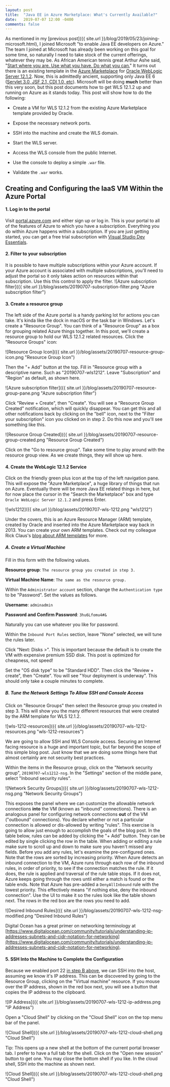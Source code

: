 ```yaml
---
layout: post
title:  "Java EE in Azure Marketplace: What's Currently Available?"
date:   2019-07-07 12:00 -0400
comments: false
---
```


As mentioned in my [previous post]({{ site.url
}}/blog/2019/05/23/joining-microsoft.html), I joined Microsoft "to
enable Java EE developers on Azure."  The team I joined at Microsoft has
already been working on this goal for some time, so naturally I need to
take stock of the current offerings, whatever they may be.  As African
American tennis great Arthur Ashe said, "[Start where you are. Use what
you have. Do what you
can.](https://www.brainyquote.com/quotes/arthur_ashe_371527)" It turns
out there is an existing template in the [Azure
Marketplace](https://azuremarketplace.microsoft.com/en-us/marketplace/)
for [Oracle WebLogic Server
12.1.2](https://azuremarketplace.microsoft.com/en-us/marketplace/apps/Oracle.OracleWebLogicServer12cEnterprise?tab=Overview).
Now, this is admittedly ancient, supporting only Java EE 6 ([Servlet
3.0, JSF 2.1, CDI 1.0,
etc](https://docs.oracle.com/middleware/1212/wls/NOTES/whatsnew.htm#BGGGHCJD)).
Microsoft will be doing **much** better than this very soon, but this post
documents how to get WLS 12.1.2 up and running on Azure as it stands
today.  This post will show how to do the following:

* Create a VM for WLS 12.1.2 from the existing Azure Marketplace
  template provided by Oracle.
  
* Expose the necessary network ports.

* SSH into the machine and create the WLS domain.

* Start the WLS server.

* Access the WLS console from the public Internet.

* Use the console to deploy a simple `.war` file.

* Validate the `.war` works.

## Creating and Configuring the IaaS VM Within the Azure Portal

<!-- use H4 because it's smaller -->

#### 1. Log in to the portal 

Visit [portal.azure.com](https://portal.azure.com/) and either sign
up or log in.  This is your portal to all of the features of Azure to
which you have a subscription.  Everything you do within Azure
happens within a subscription.  If you are just getting started, you
can get a free trial subscription with [Visual Studio Dev
Essentials](https://visualstudio.microsoft.com/dev-essentials/).

#### 2. Filter to your subscription
   
It is possible to have multiple subscriptions within your Azure
account.  If your Azure account is associated with multiple
subscriptions, you'll need to adjust the portal so it only takes
action on resources within that subscription.  Use this this control
to apply the filter.  ![Azure subscription filter]({{ site.url }}/blog/assets/20190707-subscription-filter.png "Azure subscription filter")
   
#### 3. Create a resource group

The left side of the Azure portal is a handy parking lot for actions
you can take.  It's kinda like the dock in macOS or the task bar in
Windows.  Let's create a "Resource Group".  You can think of a
"Resource Group" as a box for grouping related Azure things together.
In this post, we'll create a resource group to hold our WLS 12.1.2
related resources.  Click the "Resource Groups" icon:  

![Resource Group
Icon]({{ site.url }}/blog/assets/20190707-resource-group-icon.png
"Resource Group Icon")&nbsp;&nbsp;  

Then the "+ Add" button at the top.  Fill in "Resource group with a
descriptive name.  Such as "20190707-wls1212".  Leave "Subscription" and
"Region" as default, as shown here.

![Azure subscription filter]({{ site.url
}}/blog/assets/20190707-resource-group-pane.png "Azure subscription
filter")


Click "Review + Create", then "Create".  You will see a "Resource Group
Created" notification, which will quickly disappear.  You can get this
and all other notifications back by clicking on the "bell" icon, next to
the "Filter your subscription" icon you clicked on in step 2.  Do this
now and you'll see something like this.

![Resource Group Created]({{ site.url }}/blog/assets/20190707-resource-group-created.png "Resource Group Created")  

Click on the "Go to resource group".  Take some time to play around with
the resource group view.  As we create things, they will show up here.

#### 4. Create the WebLogic 12.1.2 Service

Click on the friendly green plus icon at the top of the left navigation
pane.  This will expose the "Azure Marketplace", a huge library of
things that run on Azure.  Eventually there will be more Java EE related
things in here, but for now place the cursor in the "Search the
Marketplace" box and type `Oracle WebLogic Server 12.1.2` and press
Enter.  

![wls1212]({{ site.url }}/blog/assets/20190707-wls-1212.png "wls1212")

Under the covers, this is an Azure Resource Manager (ARM) template,
created by Oracle and inserted into the Azure Marketplace way back
in 2013.  You can create your own ARM templates.  Check out my colleague Rick Claus's [blog about ARM templates](https://regularitguy.com/2016/06/06/how-to-create-an-azure-resource-manager-arm-template-from-scratch/) for more.

##### A. Create a Virtual Machine

Fill in this form with the following values.

**Resource group**: `The resource group you created in step 3.`

**Virtual Machine Name**: `The same as the resource group.`

Within the `Administrator account` section, change the `Authentication
type` to be "Password".  Set the values as follows.

**Username**: `adminadmin`

**Password and Confirm Password**: `3hu6Lfomu4#&`

Naturally you can use whatever you like for password.

Within the `Inbound Port Rules` section, leave "None" selected, we will
tune the rules later.  

Click "Next: Disks >".  This is important because the default is to
create the VM with expensive premium SSD disk.  This post is
optimized for cheapness, not speed!

Set the "OS disk type" to be "Standard HDD".  Then click the "Review +
create", then "Create".  You will see "Your deployment is underway".
This should only take a couple minutes to complete.

##### B. Tune the Network Settings To Allow SSH and Console Access

Click on "Resource Groups" then select the Resource group you created in
step 3.  This will show you the many different resources that were
created by the ARM template for WLS 12.1.2.

![wls-1212-resources]({{ site.url
}}/blog/assets/20190707-wls-1212-resources.png "wls-1212-resources")

We are going to allow SSH and WLS Console access.  Securing an Internet
facing resource is a huge and important topic, but far beyond the scope
of this simple blog post.  Just know that we are doing some things here
that almost certainly are not security best practices.

Within the items in the Resource group, click on the "Network security
group", `20190707-wls1212-nsg`.  In the "Settings" section of the middle
pane, select "Inbound security rules".  

![Network Security Groups]({{ site.url }}/blog/assets/20190707-wls-1212-nsg.png "Network Security Groups")

This exposes the panel where we can customize the allowable network
connections **into** the VM (known as "inbound" connections).  There is
an analogous panel for configuring network connections **out** of the VM
("outbound" connections).  You declare whether or not a particular
connection is allowed or dis-allowed by writing "rules".  This exercise
is going to allow just enough to accomplish the goals of the blog post.
In the table below, rules can be added by clicking the "+ Add" button.
They can be edited by single clicking the row in the table.  When
adding or editing a rule make sure to scroll up and down to make sure
you haven't missed any fields.  Before you add any rules, let's examine
the pre-configured ones.  Note that the rows are sorted by increasing
priority.  When Azure detects an inbound connection to the VM, Azure
runs through each row of the inbound rules, in order of priority, to see
if the connection matches the rule.  If it does, the rule is applied and
traversal of the rule table stops.  If it does not, Azure keeps going
through the rows until either a match is found or the table ends.  Note
that Azure has pre-added a `DenyAllInbound` rule with the lowest
priority.  This effectively means "if nothing else, deny the inbound
connection".  Use the UI to make it so the rules look like the table
shown next.  The rows in the red box are the rows you need to add.

![Desired Inbound Rules]({{ site.url }}/blog/assets/20190707-wls-1212-nsg-modified.png "Desired Inbound Rules")

Digital Ocean has a great primer on networking terminology at
[https://www.digitalocean.com/community/tutorials/understanding-ip-addresses-subnets-and-cidr-notation-for-networking](https://www.digitalocean.com/community/tutorials/understanding-ip-addresses-subnets-and-cidr-notation-for-networking).

#### 5. SSH Into the Machine to Complete the Configuration

Because we enabled port 22 [in step B
above](#b-tune-the-network-settings-to-allow-ssh-and-console-access), we
can SSH into the host, assuming we know it's IP address.  This can be
discovered by going to the Resource Group, clicking on the "Virtual
machine" resource.  If you mouse over the IP address, shown in the red
box next, you will see a button that copies the IP address to the
clipboard.

![IP Address]({{ site.url }}/blog/assets/20190707-wls-1212-ip-address.png "IP Address")

Open a "Cloud Shell" by clicking on the "Cloud Shell" icon on the top
menu bar of the panel.  

![Cloud Shell]({{ site.url }}/blog/assets/20190707-wls-1212-cloud-shell.png "Cloud Shell")

Tip: This opens up a new shell at the bottom of the current portal
browser tab.  I prefer to have a full tab for the shell.  Click on the
"Open new session" button to get one.  You may close the bottom shell if
you like.  In the cloud shell, SSH into the machine as shown next.

![Cloud Shell]({{ site.url }}/blog/assets/20190707-wls-1212-cloud-shell.png "Cloud Shell")

